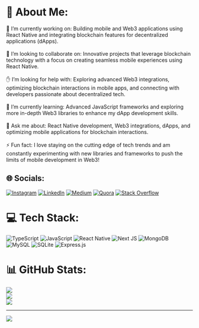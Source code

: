 # 💫 About Me:
🔭 I’m currently working on: Building mobile and Web3 applications using React Native and integrating blockchain features for decentralized applications (dApps).<br><br>🤝 I’m looking to collaborate on: Innovative projects that leverage blockchain technology with a focus on creating seamless mobile experiences using React Native.<br><br>✋ I’m looking for help with: Exploring advanced Web3 integrations, optimizing blockchain interactions in mobile apps, and connecting with developers passionate about decentralized tech.<br><br>🌱 I’m currently learning: Advanced JavaScript frameworks and exploring more in-depth Web3 libraries to enhance my dApp development skills.<br><br>💬 Ask me about: React Native development, Web3 integrations, dApps, and optimizing mobile applications for blockchain interactions.<br><br>⚡ Fun fact: I love staying on the cutting edge of tech trends and am constantly experimenting with new libraries and frameworks to push the limits of mobile development in Web3!


## 🌐 Socials:
 [![Instagram](https://img.shields.io/badge/Instagram-%23E4405F.svg?logo=Instagram&logoColor=white)](https://instagram.com/adnan_khan3569) [![LinkedIn](https://img.shields.io/badge/LinkedIn-%230077B5.svg?logo=linkedin&logoColor=white)](https://linkedin.com/in/adnan-saleem-4017a9185) [![Medium](https://img.shields.io/badge/Medium-12100E?logo=medium&logoColor=white)](https://medium.com/@@adnankhan3937) [![Quora](https://img.shields.io/badge/Quora-%23B92B27.svg?logo=Quora&logoColor=white)](https://quora.com/profile/Adnan-Saleem-45) [![Stack Overflow](https://img.shields.io/badge/-Stackoverflow-FE7A16?logo=stack-overflow&logoColor=white)](https://stackoverflow.com/users/11508734/adnan-saleem-sudozai) 

# 💻 Tech Stack:
![TypeScript](https://img.shields.io/badge/typescript-%23007ACC.svg?style=for-the-badge&logo=typescript&logoColor=white) ![JavaScript](https://img.shields.io/badge/javascript-%23323330.svg?style=for-the-badge&logo=javascript&logoColor=%23F7DF1E) ![React Native](https://img.shields.io/badge/react_native-%2320232a.svg?style=for-the-badge&logo=react&logoColor=%2361DAFB) ![Next JS](https://img.shields.io/badge/Next-black?style=for-the-badge&logo=next.js&logoColor=white) ![MongoDB](https://img.shields.io/badge/MongoDB-%234ea94b.svg?style=for-the-badge&logo=mongodb&logoColor=white) ![MySQL](https://img.shields.io/badge/mysql-4479A1.svg?style=for-the-badge&logo=mysql&logoColor=white) ![SQLite](https://img.shields.io/badge/sqlite-%2307405e.svg?style=for-the-badge&logo=sqlite&logoColor=white) ![Express.js](https://img.shields.io/badge/express.js-%23404d59.svg?style=for-the-badge&logo=express&logoColor=%2361DAFB)
# 📊 GitHub Stats:
![](https://github-readme-stats.vercel.app/api?username=adnansudozai&theme=dark&hide_border=false&include_all_commits=true&count_private=true)<br/>
![](https://github-readme-streak-stats.herokuapp.com/?user=adnansudozai&theme=dark&hide_border=false)<br/>
![](https://github-readme-stats.vercel.app/api/top-langs/?username=adnansudozai&theme=dark&hide_border=false&include_all_commits=true&count_private=true&layout=compact)

---
[![](https://visitcount.itsvg.in/api?id=adnansudozai&label=Profile%20Views&icon=0&pretty=false)](https://visitcount.itsvg.in)
<!-- Proudly created with GPRM ( https://gprm.itsvg.in ) -->
